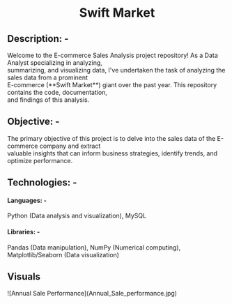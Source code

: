 <h1 align = "center" >Swift Market</h1>
<h2>Description: -</h2>
Welcome to the E-commerce Sales Analysis project repository! As a Data Analyst specializing in analyzing,<br> summarizing, and visualizing data, I've undertaken the task of analyzing the sales data from a prominent <br>E-commerce (**Swift Market**) giant over the past year. This repository contains the code, documentation,<br> and findings of this analysis.
<h2>Objective: -</h2>
The primary objective of this project is to delve into the sales data of the E-commerce company and extract<br> valuable insights that can inform business strategies, identify trends, and optimize performance.
<h2>Technologies: -</h2>
<h4>Languages: -</h4>
Python (Data analysis and visualization), MySQL
<h4>Libraries: -</h4>
Pandas (Data manipulation), NumPy (Numerical computing), Matplotlib/Seaborn (Data visualization)
<h2>Visuals</h2>
![Annual Sale Performance](Annual_Sale_performance.jpg)